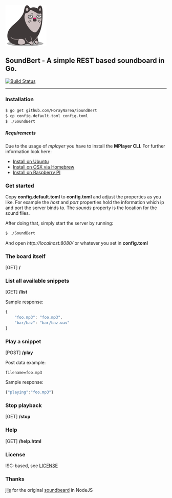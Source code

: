 ![SoundBert logo](https://raw.githubusercontent.com/HorayNarea/SoundBert/master/static/logo.png)

## SoundBert - A simple REST based soundboard in Go.
[![Build Status](https://travis-ci.org/HorayNarea/SoundBert.svg?branch=master)](https://travis-ci.org/HorayNarea/SoundBert)

----

### Installation
```sh
$ go get github.com/HorayNarea/SoundBert
$ cp config.default.toml config.toml
$ ./SoundBert
```

##### Requirements
Due to the usage of *mplayer* you have to install the **MPlayer CLI**. For further information look here:

* [Install on Ubuntu](http://www.debianadmin.com/install-mplayer-ubuntu.html)
* [Install on OSX via Homebrew](https://github.com/donmelton/MPlayerShell)
* [Install on Raspberry PI](https://rasspberrypi.wordpress.com/2012/09/02/audio-and-video-playback-on-raspberry-pi/)

### Get started
Copy **config.default.toml** to **config.toml** and adjust the properties as you like.
For example the *host* and *port* properties hold the information which ip and port the server binds to. The *sounds* property is the location for the sound files.

After doing that, simply start the server by running:
```sh
$ ./SoundBert
```

And open *http://localhost:8080/* or whatever you set in **config.toml**


### The board itself
[GET]  **/**

### List all available snippets
[GET]  **/list**

Sample response:
```javascript
{
    "foo.mp3": "foo.mp3",
    "bar/baz": "bar/baz.wav"
}
```

### Play a snippet
[POST] **/play**

Post data example:
```
filename=foo.mp3
```

Sample response:
```javascript
{"playing":"foo.mp3"}
```

### Stop playback
[GET] **/stop**

### Help
[GET]  **/help.html**

### License
ISC-based, see [LICENSE](LICENSE)

### Thanks
[jlis](https://github.com/jlis) for the original [soundbeard](https://github.com/jlis/soundbeard) in NodeJS
